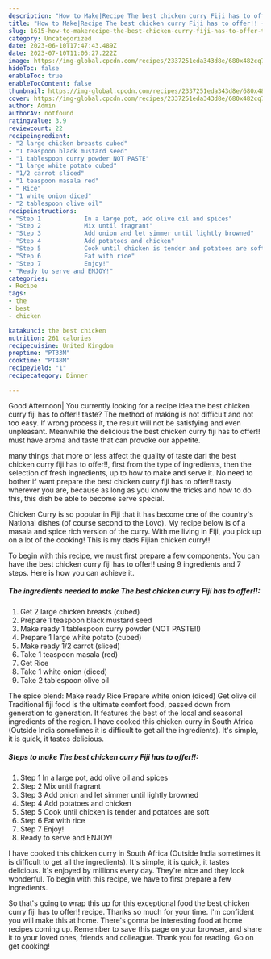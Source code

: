 ```yaml
---
description: "How to Make|Recipe The best chicken curry Fiji has to offer!! {That is Delicious"
title: "How to Make|Recipe The best chicken curry Fiji has to offer!! {That is Delicious"
slug: 1615-how-to-makerecipe-the-best-chicken-curry-fiji-has-to-offer-that-is-delicious
category: Uncategorized
date: 2023-06-10T17:47:43.489Z
date: 2023-07-10T11:06:27.222Z
image: https://img-global.cpcdn.com/recipes/2337251eda343d8e/680x482cq70/the-best-chicken-curry-fiji-has-to-offer-recipe-main-photo.jpg
hideToc: false
enableToc: true
enableTocContent: false
thumbnail: https://img-global.cpcdn.com/recipes/2337251eda343d8e/680x482cq70/the-best-chicken-curry-fiji-has-to-offer-recipe-main-photo.jpg
cover: https://img-global.cpcdn.com/recipes/2337251eda343d8e/680x482cq70/the-best-chicken-curry-fiji-has-to-offer-recipe-main-photo.jpg
author: Admin
authorAv: notfound
ratingvalue: 3.9
reviewcount: 22
recipeingredient:
- "2 large chicken breasts cubed"
- "1 teaspoon black mustard seed"
- "1 tablespoon curry powder NOT PASTE"
- "1 large white potato cubed"
- "1/2 carrot sliced"
- "1 teaspoon masala red"
- " Rice"
- "1 white onion diced"
- "2 tablespoon olive oil"
recipeinstructions:
- "Step 1            In a large pot, add olive oil and spices"
- "Step 2            Mix until fragrant"
- "Step 3            Add onion and let simmer until lightly browned"
- "Step 4            Add potatoes and chicken"
- "Step 5            Cook until chicken is tender and potatoes are soft"
- "Step 6            Eat with rice"
- "Step 7            Enjoy!"
- "Ready to serve and ENJOY!"
categories:
- Recipe
tags:
- the
- best
- chicken

katakunci: the best chicken 
nutrition: 261 calories
recipecuisine: United Kingdom
preptime: "PT33M"
cooktime: "PT48M"
recipeyield: "1"
recipecategory: Dinner

---
```



Good Afternoon| You currently looking for a recipe idea the best chicken curry fiji has to offer!! taste? The method of making is not difficult and not too easy. If wrong process it, the result will not be satisfying and even unpleasant. Meanwhile the delicious the best chicken curry fiji has to offer!! must have aroma and taste that can provoke our appetite.






many things that more or less affect the quality of taste dari the best chicken curry fiji has to offer!!, first from the type of ingredients, then the selection of fresh ingredients, up to how to make and serve it. No need to bother if want prepare the best chicken curry fiji has to offer!! tasty wherever you are, because as long as you know the tricks and how to do this, this dish be able to become serve special.


Chicken Curry is so popular in Fiji that it has become one of the country&#39;s National dishes (of course second to the Lovo). My recipe below is of a masala and spice rich version of the curry. With me living in Fiji, you pick up on a lot of the cooking! This is my dads Fijian chicken curry!!


To begin with this recipe, we must first prepare a few components. You can have the best chicken curry fiji has to offer!! using 9 ingredients and 7 steps. Here is how you can achieve it.

<!--inarticleads1-->

##### The ingredients needed to make The best chicken curry Fiji has to offer!!:

1. Get 2 large chicken breasts (cubed)
1. Prepare 1 teaspoon black mustard seed
1. Make ready 1 tablespoon curry powder (NOT PASTE!!)
1. Prepare 1 large white potato (cubed)
1. Make ready 1/2 carrot (sliced)
1. Take 1 teaspoon masala (red)
1. Get  Rice
1. Take 1 white onion (diced)
1. Take 2 tablespoon olive oil


The spice blend: Make ready Rice Prepare white onion (diced) Get olive oil Traditional fiji food is the ultimate comfort food, passed down from generation to generation. It features the best of the local and seasonal ingredients of the region. I have cooked this chicken curry in South Africa (Outside India sometimes it is difficult to get all the ingredients). It&#39;s simple, it is quick, it tastes delicious. 

<!--inarticleads2-->

##### Steps to make The best chicken curry Fiji has to offer!!:

1. Step 1            In a large pot, add olive oil and spices
1. Step 2            Mix until fragrant
1. Step 3            Add onion and let simmer until lightly browned
1. Step 4            Add potatoes and chicken
1. Step 5            Cook until chicken is tender and potatoes are soft
1. Step 6            Eat with rice
1. Step 7            Enjoy!
1. Ready to serve and ENJOY!

I have cooked this chicken curry in South Africa (Outside India sometimes it is difficult to get all the ingredients). It&#39;s simple, it is quick, it tastes delicious. It&#39;s enjoyed by millions every day. They&#39;re nice and they look wonderful. To begin with this recipe, we have to first prepare a few ingredients. 

So that's going to wrap this up for this exceptional food the best chicken curry fiji has to offer!! recipe. Thanks so much for your time. I'm confident you will make this at home. There's gonna be interesting food at home recipes coming up. Remember to save this page on your browser, and share it to your loved ones, friends and colleague. Thank you for reading. Go on get cooking!
